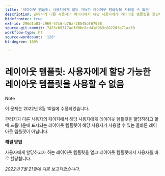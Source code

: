 ```yaml
---
title: '레이아웃 템플릿: 사용자에게 할당 가능한 레이아웃 템플릿을 사용할 수 없음'
description: 관리자가 다른 사용자의 페이지에서 해당 사용자에게 레이아웃 템플릿을 할당하려고 할 때 드롭다운에 표시되는 레이아웃 템플릿이 해당 사용자가 사용할 수 있는 올바른 레이아웃 템플릿이 아닙니다.
hidefromtoc: true
exl-id: 296d1a83-c969-47c6-b76a-28545bf67058
source-git-commit: 7453cb5317acfd9bc8cd41d963c80220fa71aa59
workflow-type: ht
source-wordcount: '120'
ht-degree: 100%

---
```


# 레이아웃 템플릿: 사용자에게 할당 가능한 레이아웃 템플릿을 사용할 수 없음

>[!NOTE]
>
>이 문제는 2022년 8월 10일에 수정되었습니다.

관리자가 다른 사용자의 페이지에서 해당 사용자에게 레이아웃 템플릿을 할당하려고 할 때 드롭다운에 표시되는 레이아웃 템플릿이 해당 사용자가 사용할 수 있는 올바른 레이아웃 템플릿이 아닙니다.

**해결 방법**

사용자에게 할당하고자 하는 레이아웃 템플릿을 열고 레이아웃 템플릿에서 사용자를 바로 할당합니다.

_2022년 7월 21일에 처음 보고되었습니다._
